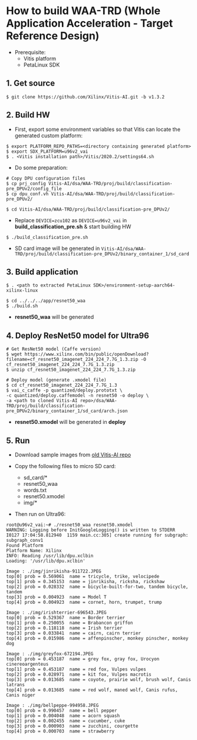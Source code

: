 # How to build WAA-TRD (Whole Application Acceleration - Target Reference Design)

- Prerequisite:
  - Vitis platform
  - PetaLinux SDK

## 1. Get source

```shell-session
$ git clone https://github.com/Xilinx/Vitis-AI.git -b v1.3.2
```

## 2. Build HW

- First, export some environment variables so that Vitis can locate the generated custom platform:

```shell-session
$ export PLATFORM_REPO_PATHS=<directory containing generated platform>
$ export SDX_PLATFORM=u96v2_vai
$ . <Vitis installation path>/Vitis/2020.2/settings64.sh
```

- Do some preparation:

```shell-session
# Copy DPU configuration files
$ cp prj_config Vitis-AI/dsa/WAA-TRD/proj/build/classification-pre_DPUv2/config_file
$ cp dpu_conf.vh Vitis-AI/dsa/WAA-TRD/proj/build/classification-pre_DPUv2/

$ cd Vitis-AI/dsa/WAA-TRD/proj/build/classification-pre_DPUv2/
```

- Replace ``DEVICE=zcu102`` as ``DEVICE=u96v2_vai`` in __build_classification_pre.sh__ & start building HW

```shell-session
$ ./build_classification_pre.sh
```

- SD card image will be generated in ``Vitis-AI/dsa/WAA-TRD/proj/build/classification-pre_DPUv2/binary_container_1/sd_card``

## 3. Build application

```shell-session
$ . <path to extracted PetaLinux SDK>/environment-setup-aarch64-xilinx-linux

$ cd ../../../app/resnet50_waa
$ ./build.sh
```

- __resnet50_waa__ will be generated

## 4. Deploy ResNet50 model for Ultra96

```shell-session
# Get ResNet50 model (Caffe version)
$ wget https://www.xilinx.com/bin/public/openDownload?filename=cf_resnet50_imagenet_224_224_7.7G_1.3.zip -O cf_resnet50_imagenet_224_224_7.7G_1.3.zip
$ unzip cf_resnet50_imagenet_224_224_7.7G_1.3.zip

# Deploy model (generate .xmodel file)
$ cd cf_resnet50_imagenet_224_224_7.7G_1.3
$ vai_c_caffe -p quantized/deploy.prototxt \
-c quantized/deploy.caffemodel -n resnet50 -o deploy \
-a <path to cloned Vitis-AI repo>/dsa/WAA-TRD/proj/build/classification-pre_DPUv2/binary_container_1/sd_card/arch.json
```

- __resnet50.xmodel__ will be generated in __deploy__

## 5. Run

- Download sample images from [old Vitis-AI repo](https://github.com/Xilinx/Vitis-AI/tree/v1.2.1/DPU-TRD/app/img)

- Copy the following files to micro SD card:
  - sd_card/*
  - resnet50_waa
  - words.txt
  - resnet50.xmodel
  - img/*

- Then run on Ultra96:

```shell-session
root@u96v2_vai:~# ./resnet50_waa resnet50.xmodel 
WARNING: Logging before InitGoogleLogging() is written to STDERR
I0127 17:04:58.812940  1159 main.cc:305] create running for subgraph: subgraph_conv1
Found Platform
Platform Name: Xilinx
INFO: Reading /usr/lib/dpu.xclbin
Loading: '/usr/lib/dpu.xclbin'

Image : ./img/jinrikisha-911722.JPEG
top[0] prob = 0.569061  name = tricycle, trike, velocipede
top[1] prob = 0.345153  name = jinrikisha, ricksha, rickshaw
top[2] prob = 0.028332  name = bicycle-built-for-two, tandem bicycle, tandem
top[3] prob = 0.004923  name = Model T
top[4] prob = 0.004923  name = cornet, horn, trumpet, trump

Image : ./img/irishterrier-696543.JPEG
top[0] prob = 0.529367  name = Border terrier
top[1] prob = 0.250055  name = Brabancon griffon
top[2] prob = 0.118118  name = Irish terrier
top[3] prob = 0.033841  name = cairn, cairn terrier
top[4] prob = 0.015986  name = affenpinscher, monkey pinscher, monkey dog

Image : ./img/greyfox-672194.JPEG
top[0] prob = 0.453187  name = grey fox, gray fox, Urocyon cinereoargenteus
top[1] prob = 0.453187  name = red fox, Vulpes vulpes
top[2] prob = 0.028971  name = kit fox, Vulpes macrotis
top[3] prob = 0.013685  name = coyote, prairie wolf, brush wolf, Canis latrans
top[4] prob = 0.013685  name = red wolf, maned wolf, Canis rufus, Canis niger

Image : ./img/bellpeppe-994958.JPEG
top[0] prob = 0.990457  name = bell pepper
top[1] prob = 0.004048  name = acorn squash
top[2] prob = 0.002455  name = cucumber, cuke
top[3] prob = 0.000903  name = zucchini, courgette
top[4] prob = 0.000703  name = strawberry
```
